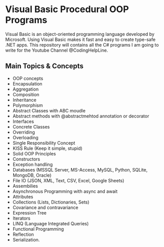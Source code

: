 # Visual Basic Procedural OOP Programs
 
Visual Basic is an object-oriented programming language developed by Microsoft. Using Visual Basic makes it fast and easy to create type-safe .NET apps.
This repository will contains all the C# programs I am going to write for
the Youtube Channel @CodingHelpLine. 

## Main Topics & Concepts

* OOP concepts
* Encapsulation
* Aggregation
* Composition
* Inheritance
* Polymorphism
* Abstract Classes with ABC moudle
* Abstract methods with @abstractmehtod annotation or decorator
* Interfaces
* Concrete Classes
* Overriding
* Overloading
* Single Responsibility Concept
* KISS Rule (Keep it simple, stupid)
* Solid OOP Principles
* Constructors
* Exception handling
* Databases (MSSQL Server, MS-Access, MySQL, Python, SQLite, MongoDB, Oracle)
* File IO (JSON, XML, Text, CSV, Excel, Google Sheets)
* Assembilies
* Asynchronous Programming with async and await
* Attributes
* Collections (Lists, Dictionaries, Sets)
* Covariance and contravariance
* Expression Tree
* Iterators
* LINQ (Language Integrated Queries)
* Functional Programming
* Reflection
* Serialization. 